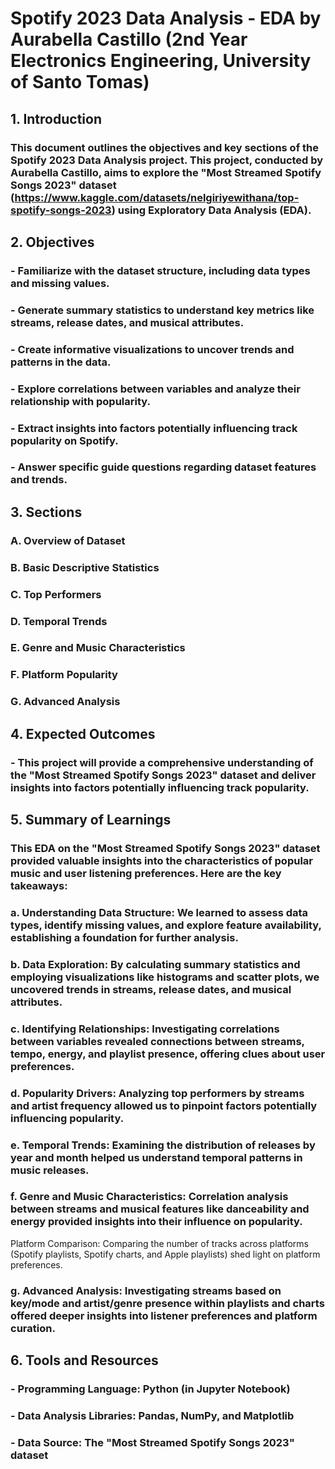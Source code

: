# Spotify 2023 Data Analysis - EDA by Aurabella Castillo (2nd Year Electronics Engineering, University of Santo Tomas)

## 1. Introduction
### This document outlines the objectives and key sections of the Spotify 2023 Data Analysis project. This project, conducted by Aurabella Castillo, aims to explore the "Most Streamed Spotify Songs 2023" dataset (https://www.kaggle.com/datasets/nelgiriyewithana/top-spotify-songs-2023) using Exploratory Data Analysis (EDA).

## 2. Objectives

### - Familiarize with the dataset structure, including data types and missing values.
### - Generate summary statistics to understand key metrics like streams, release dates, and musical attributes.
### - Create informative visualizations to uncover trends and patterns in the data.
### - Explore correlations between variables and analyze their relationship with popularity.
### - Extract insights into factors potentially influencing track popularity on Spotify.
### - Answer specific guide questions regarding dataset features and trends.

## 3. Sections

### A. Overview of Dataset
### B. Basic Descriptive Statistics
### C. Top Performers
### D. Temporal Trends
### E. Genre and Music Characteristics
### F. Platform Popularity
### G. Advanced Analysis

## 4. Expected Outcomes
### - This project will provide a comprehensive understanding of the "Most Streamed Spotify Songs 2023" dataset and deliver insights into factors potentially influencing track popularity.

## 5. Summary of Learnings
### This EDA on the "Most Streamed Spotify Songs 2023" dataset provided valuable insights into the characteristics of popular music and user listening preferences. Here are the key takeaways:
### a. Understanding Data Structure: We learned to assess data types, identify missing values, and explore feature availability, establishing a foundation for further analysis.
### b. Data Exploration: By calculating summary statistics and employing visualizations like histograms and scatter plots, we uncovered trends in streams, release dates, and musical attributes.
### c. Identifying Relationships: Investigating correlations between variables revealed connections between streams, tempo, energy, and playlist presence, offering clues about user preferences.
### d. Popularity Drivers: Analyzing top performers by streams and artist frequency allowed us to pinpoint factors potentially influencing popularity.
### e. Temporal Trends: Examining the distribution of releases by year and month helped us understand temporal patterns in music releases.
### f. Genre and Music Characteristics: Correlation analysis between streams and musical features like danceability and energy provided insights into their influence on popularity.
Platform Comparison: Comparing the number of tracks across platforms (Spotify playlists, Spotify charts, and Apple playlists) shed light on platform preferences.
### g. Advanced Analysis: Investigating streams based on key/mode and artist/genre presence within playlists and charts offered deeper insights into listener preferences and platform curation.

## 6. Tools and Resources
### - Programming Language: Python (in Jupyter Notebook)
### - Data Analysis Libraries: Pandas, NumPy, and Matplotlib
### - Data Source: The "Most Streamed Spotify Songs 2023" dataset
